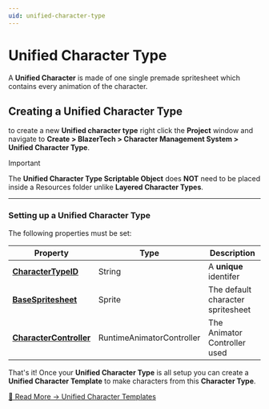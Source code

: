```yaml
---
uid: unified-character-type
---
```


# Unified Character Type
A **Unified Character** is made of one single premade spritesheet which contains every animation of the character.

## Creating a Unified Character Type
to create a new **Unified character type** right click the **Project** window and navigate to **Create > BlazerTech > Character Management System > Unified Character Type**.

> [!IMPORTANT]
> The **Unified Character Type Scriptable Object** does **NOT** need to be placed inside a Resources folder unlike **Layered Character Types**.

---

### Setting up a Unified Character Type
The following properties must be set:

| Property                | Type                      | Description
|-----------------------------------------------------------------------------|---------------------------|---------------------------
| **[CharacterTypeID](xref:character-type-core#character-type-id)**         | String                    | A **unique** identifer
| **[BaseSpritesheet](xref:character-type-core#base-spritesheet)**         | Sprite                    | The default character spritesheet
| **[CharacterController](xref:character-type-core#character-controller)** | RuntimeAnimatorController | The Animator Controller used

That's it! Once your **Unified Character Type** is all setup you can create a **Unified Character Template** to make characters from this **Character Type**.

[🔗 Read More → Unified Character Templates](character-templates.md#unified-character-template)